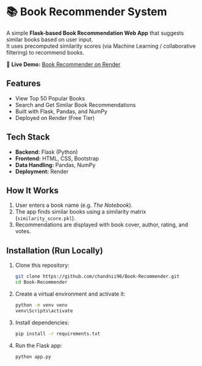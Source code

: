 # 📚 Book Recommender System

A simple **Flask-based Book Recommendation Web App** that suggests similar books based on user input.  
It uses precomputed similarity scores (via Machine Learning / collaborative filtering) to recommend books.

🔗 **Live Demo:** [Book Recommender on Render](https://book-recommender-eqxp.onrender.com/)

## Features

-  View Top 50 Popular Books  
-  Search and Get Similar Book Recommendations  
-  Built with Flask, Pandas, and NumPy    
-  Deployed on Render (Free Tier)


## Tech Stack

- **Backend:** Flask (Python)
- **Frontend:** HTML, CSS, Bootstrap
- **Data Handling:** Pandas, NumPy
- **Deployment:** Render

## How It Works

1. User enters a book name (e.g. *The Notebook*).  
2. The app finds similar books using a similarity matrix (`similarity_score.pkl`).  
3. Recommendations are displayed with book cover, author, rating, and votes.

## Installation (Run Locally)

1. Clone this repository:
   ```bash
   git clone https://github.com/chandnii96/Book-Recommender.git
   cd Book-Recommender
   ```

2. Create a virtual environment and activate it:
   ```bash
   python -m venv venv
   venv\Scripts\activate
   ```

3. Install dependencies:
   ```bash
   pip install -r requirements.txt
   ```

4. Run the Flask app:
   ```bash
   python app.py
   ```

